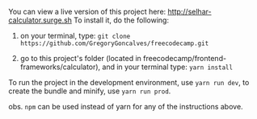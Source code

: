 You can view a live version of this project here: http://selhar-calculator.surge.sh
To install it, do the following:

1. on your terminal, type: `git clone https://github.com/GregoryGoncalves/freecodecamp.git`

2. go to this project's folder (located in freecodecamp/frontend-frameworks/calculator), and in your terminal type: `yarn install`

To run the project in the development environment, use `yarn run dev`, to create the bundle and minify, use `yarn run prod`. 

obs. `npm` can be used instead of yarn for any of the instructions above.